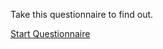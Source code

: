 Take this questionnaire to find out.

[Start Questionnaire](https://survey.ambiguity-preferences.org/join/k46gzq3jl8/)
